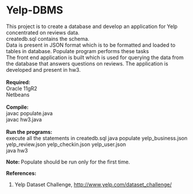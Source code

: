# Yelp-DBMS
This project is to create a database and develop an application for Yelp concentrated on reviews data. </br>
createdb.sql contains the schema. </br>
Data is present in JSON format which is to be formatted and loaded to tables in database. Populate program performs these tasks </br>
The front end application is built which is used for querying the data from the database that answers questions on reviews. The application is developed and present in hw3. </br>
</br>
<b> Required: </b> </br>
  Oracle 11gR2 </br>
  Netbeans </br>
</br>
<b> Compile: </b> </br>
  javac populate.java </br>
  javac hw3.java </br>
  </br>
<b> Run the programs: </b> </br>
  execute all the statements in createdb.sql
  java populate yelp_business.json yelp_review.json yelp_checkin.json yelp_user.json </br>
  java hw3 </br>
  
<b> Note: </b> Populate should be run only for the first time. </br>

<b> References: </b> </br>
1. Yelp Dataset Challenge, http://www.yelp.com/dataset_challenge/ </br>
